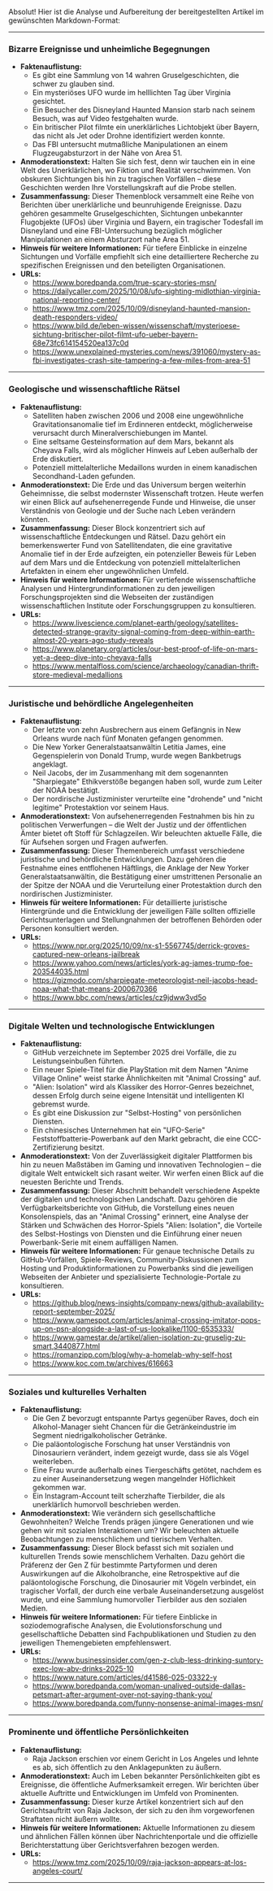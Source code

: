 Absolut! Hier ist die Analyse und Aufbereitung der bereitgestellten Artikel im gewünschten Markdown-Format:

--------------------------------------------
### Bizarre Ereignisse und unheimliche Begegnungen
*   **Faktenauflistung:**
    *   Es gibt eine Sammlung von 14 wahren Gruselgeschichten, die schwer zu glauben sind.
    *   Ein mysteriöses UFO wurde im helllichten Tag über Virginia gesichtet.
    *   Ein Besucher des Disneyland Haunted Mansion starb nach seinem Besuch, was auf Video festgehalten wurde.
    *   Ein britischer Pilot filmte ein unerklärliches Lichtobjekt über Bayern, das nicht als Jet oder Drohne identifiziert werden konnte.
    *   Das FBI untersucht mutmaßliche Manipulationen an einem Flugzeugabsturzort in der Nähe von Area 51.
*   **Anmoderationstext:** Halten Sie sich fest, denn wir tauchen ein in eine Welt des Unerklärlichen, wo Fiktion und Realität verschwimmen. Von obskuren Sichtungen bis hin zu tragischen Vorfällen – diese Geschichten werden Ihre Vorstellungskraft auf die Probe stellen.
*   **Zusammenfassung:** Dieser Themenblock versammelt eine Reihe von Berichten über unerklärliche und beunruhigende Ereignisse. Dazu gehören gesammelte Gruselgeschichten, Sichtungen unbekannter Flugobjekte (UFOs) über Virginia und Bayern, ein tragischer Todesfall im Disneyland und eine FBI-Untersuchung bezüglich möglicher Manipulationen an einem Absturzort nahe Area 51.
*   **Hinweis für weitere Informationen:** Für tiefere Einblicke in einzelne Sichtungen und Vorfälle empfiehlt sich eine detailliertere Recherche zu spezifischen Ereignissen und den beteiligten Organisationen.
*   **URLs:**
    *   https://www.boredpanda.com/true-scary-stories-msn/
    *   https://dailycaller.com/2025/10/08/ufo-sighting-midlothian-virginia-national-reporting-center/
    *   https://www.tmz.com/2025/10/09/disneyland-haunted-mansion-death-responders-video/
    *   https://www.bild.de/leben-wissen/wissenschaft/mysterioese-sichtung-britischer-pilot-filmt-ufo-ueber-bayern-68e73fc614154520ea137c0d
    *   https://www.unexplained-mysteries.com/news/391060/mystery-as-fbi-investigates-crash-site-tampering-a-few-miles-from-area-51
--------------------------------------------
### Geologische und wissenschaftliche Rätsel
*   **Faktenauflistung:**
    *   Satelliten haben zwischen 2006 und 2008 eine ungewöhnliche Gravitationsanomalie tief im Erdinneren entdeckt, möglicherweise verursacht durch Mineralverschiebungen im Mantel.
    *   Eine seltsame Gesteinsformation auf dem Mars, bekannt als Cheyava Falls, wird als möglicher Hinweis auf Leben außerhalb der Erde diskutiert.
    *   Potenziell mittelalterliche Medaillons wurden in einem kanadischen Secondhand-Laden gefunden.
*   **Anmoderationstext:** Die Erde und das Universum bergen weiterhin Geheimnisse, die selbst modernster Wissenschaft trotzen. Heute werfen wir einen Blick auf aufsehenerregende Funde und Hinweise, die unser Verständnis von Geologie und der Suche nach Leben verändern könnten.
*   **Zusammenfassung:** Dieser Block konzentriert sich auf wissenschaftliche Entdeckungen und Rätsel. Dazu gehört ein bemerkenswerter Fund von Satellitendaten, die eine gravitative Anomalie tief in der Erde aufzeigten, ein potenzieller Beweis für Leben auf dem Mars und die Entdeckung von potenziell mittelalterlichen Artefakten in einem eher ungewöhnlichen Umfeld.
*   **Hinweis für weitere Informationen:** Für vertiefende wissenschaftliche Analysen und Hintergrundinformationen zu den jeweiligen Forschungsprojekten sind die Webseiten der zuständigen wissenschaftlichen Institute oder Forschungsgruppen zu konsultieren.
*   **URLs:**
    *   https://www.livescience.com/planet-earth/geology/satellites-detected-strange-gravity-signal-coming-from-deep-within-earth-almost-20-years-ago-study-reveals
    *   https://www.planetary.org/articles/our-best-proof-of-life-on-mars-yet-a-deep-dive-into-cheyava-falls
    *   https://www.mentalfloss.com/science/archaeology/canadian-thrift-store-medieval-medallions
--------------------------------------------
### Juristische und behördliche Angelegenheiten
*   **Faktenauflistung:**
    *   Der letzte von zehn Ausbrechern aus einem Gefängnis in New Orleans wurde nach fünf Monaten gefangen genommen.
    *   Die New Yorker Generalstaatsanwältin Letitia James, eine Gegenspielerin von Donald Trump, wurde wegen Bankbetrugs angeklagt.
    *   Neil Jacobs, der im Zusammenhang mit dem sogenannten "Sharpiegate" Ethikverstöße begangen haben soll, wurde zum Leiter der NOAA bestätigt.
    *   Der nordirische Justizminister verurteilte eine "drohende" und "nicht legitime" Protestaktion vor seinem Haus.
*   **Anmoderationstext:** Von aufsehenerregenden Festnahmen bis hin zu politischen Verwerfungen – die Welt der Justiz und der öffentlichen Ämter bietet oft Stoff für Schlagzeilen. Wir beleuchten aktuelle Fälle, die für Aufsehen sorgen und Fragen aufwerfen.
*   **Zusammenfassung:** Dieser Themenbereich umfasst verschiedene juristische und behördliche Entwicklungen. Dazu gehören die Festnahme eines entflohenen Häftlings, die Anklage der New Yorker Generalstaatsanwältin, die Bestätigung einer umstrittenen Personalie an der Spitze der NOAA und die Verurteilung einer Protestaktion durch den nordirischen Justizminister.
*   **Hinweis für weitere Informationen:** Für detaillierte juristische Hintergründe und die Entwicklung der jeweiligen Fälle sollten offizielle Gerichtsunterlagen und Stellungnahmen der betroffenen Behörden oder Personen konsultiert werden.
*   **URLs:**
    *   https://www.npr.org/2025/10/09/nx-s1-5567745/derrick-groves-captured-new-orleans-jailbreak
    *   https://www.yahoo.com/news/articles/york-ag-james-trump-foe-203544035.html
    *   https://gizmodo.com/sharpiegate-meteorologist-neil-jacobs-head-noaa-what-that-means-2000670366
    *   https://www.bbc.com/news/articles/cz9jdww3vd5o
--------------------------------------------
### Digitale Welten und technologische Entwicklungen
*   **Faktenauflistung:**
    *   GitHub verzeichnete im September 2025 drei Vorfälle, die zu Leistungseinbußen führten.
    *   Ein neuer Spiele-Titel für die PlayStation mit dem Namen "Anime Village Online" weist starke Ähnlichkeiten mit "Animal Crossing" auf.
    *   "Alien: Isolation" wird als Klassiker des Horror-Genres bezeichnet, dessen Erfolg durch seine eigene Intensität und intelligenten KI gebremst wurde.
    *   Es gibt eine Diskussion zur "Selbst-Hosting" von persönlichen Diensten.
    *   Ein chinesisches Unternehmen hat ein "UFO-Serie" Feststoffbatterie-Powerbank auf den Markt gebracht, die eine CCC-Zertifizierung besitzt.
*   **Anmoderationstext:** Von der Zuverlässigkeit digitaler Plattformen bis hin zu neuen Maßstäben im Gaming und innovativen Technologien – die digitale Welt entwickelt sich rasant weiter. Wir werfen einen Blick auf die neuesten Berichte und Trends.
*   **Zusammenfassung:** Dieser Abschnitt behandelt verschiedene Aspekte der digitalen und technologischen Landschaft. Dazu gehören die Verfügbarkeitsberichte von GitHub, die Vorstellung eines neuen Konsolenspiels, das an "Animal Crossing" erinnert, eine Analyse der Stärken und Schwächen des Horror-Spiels "Alien: Isolation", die Vorteile des Selbst-Hostings von Diensten und die Einführung einer neuen Powerbank-Serie mit einem auffälligen Namen.
*   **Hinweis für weitere Informationen:** Für genaue technische Details zu GitHub-Vorfällen, Spiele-Reviews, Community-Diskussionen zum Hosting und Produktinformationen zu Powerbanks sind die jeweiligen Webseiten der Anbieter und spezialisierte Technologie-Portale zu konsultieren.
*   **URLs:**
    *   https://github.blog/news-insights/company-news/github-availability-report-september-2025/
    *   https://www.gamespot.com/articles/animal-crossing-imitator-pops-up-on-psn-alongside-a-last-of-us-lookalike/1100-6535333/
    *   https://www.gamestar.de/artikel/alien-isolation-zu-gruselig-zu-smart,3440877.html
    *   https://romanzipp.com/blog/why-a-homelab-why-self-host
    *   https://www.koc.com.tw/archives/616663
--------------------------------------------
### Soziales und kulturelles Verhalten
*   **Faktenauflistung:**
    *   Die Gen Z bevorzugt entspannte Partys gegenüber Raves, doch ein Alkohol-Manager sieht Chancen für die Getränkeindustrie im Segment niedrigalkoholischer Getränke.
    *   Die paläontologische Forschung hat unser Verständnis von Dinosauriern verändert, indem gezeigt wurde, dass sie als Vögel weiterleben.
    *   Eine Frau wurde außerhalb eines Tiergeschäfts getötet, nachdem es zu einer Auseinandersetzung wegen mangelnder Höflichkeit gekommen war.
    *   Ein Instagram-Account teilt scherzhafte Tierbilder, die als unerklärlich humorvoll beschrieben werden.
*   **Anmoderationstext:** Wie verändern sich gesellschaftliche Gewohnheiten? Welche Trends prägen jüngere Generationen und wie gehen wir mit sozialen Interaktionen um? Wir beleuchten aktuelle Beobachtungen zu menschlichem und tierischem Verhalten.
*   **Zusammenfassung:** Dieser Block befasst sich mit sozialen und kulturellen Trends sowie menschlichem Verhalten. Dazu gehört die Präferenz der Gen Z für bestimmte Partyformen und deren Auswirkungen auf die Alkoholbranche, eine Retrospektive auf die paläontologische Forschung, die Dinosaurier mit Vögeln verbindet, ein tragischer Vorfall, der durch eine verbale Auseinandersetzung ausgelöst wurde, und eine Sammlung humorvoller Tierbilder aus den sozialen Medien.
*   **Hinweis für weitere Informationen:** Für tiefere Einblicke in soziodemografische Analysen, die Evolutionsforschung und gesellschaftliche Debatten sind Fachpublikationen und Studien zu den jeweiligen Themengebieten empfehlenswert.
*   **URLs:**
    *   https://www.businessinsider.com/gen-z-club-less-drinking-suntory-exec-low-abv-drinks-2025-10
    *   https://www.nature.com/articles/d41586-025-03322-y
    *   https://www.boredpanda.com/woman-unalived-outside-dallas-petsmart-after-argument-over-not-saying-thank-you/
    *   https://www.boredpanda.com/funny-nonsense-animal-images-msn/
--------------------------------------------
### Prominente und öffentliche Persönlichkeiten
*   **Faktenauflistung:**
    *   Raja Jackson erschien vor einem Gericht in Los Angeles und lehnte es ab, sich öffentlich zu den Anklagepunkten zu äußern.
*   **Anmoderationstext:** Auch im Leben bekannter Persönlichkeiten gibt es Ereignisse, die öffentliche Aufmerksamkeit erregen. Wir berichten über aktuelle Auftritte und Entwicklungen im Umfeld von Prominenten.
*   **Zusammenfassung:** Dieser kurze Artikel konzentriert sich auf den Gerichtsauftritt von Raja Jackson, der sich zu den ihm vorgeworfenen Straftaten nicht äußern wollte.
*   **Hinweis für weitere Informationen:** Aktuelle Informationen zu diesem und ähnlichen Fällen können über Nachrichtenportale und die offizielle Berichterstattung über Gerichtsverfahren bezogen werden.
*   **URLs:**
    *   https://www.tmz.com/2025/10/09/raja-jackson-appears-at-los-angeles-court/
--------------------------------------------